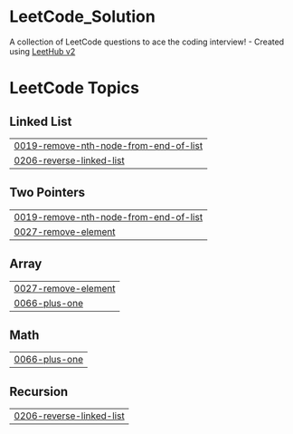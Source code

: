 # LeetCode_Solution
A collection of LeetCode questions to ace the coding interview! - Created using [LeetHub v2](https://github.com/arunbhardwaj/LeetHub-2.0)

<!---LeetCode Topics Start-->
# LeetCode Topics
## Linked List
|  |
| ------- |
| [0019-remove-nth-node-from-end-of-list](https://github.com/PrashantVS18/LeetCode_Solution/tree/master/0019-remove-nth-node-from-end-of-list) |
| [0206-reverse-linked-list](https://github.com/PrashantVS18/LeetCode_Solution/tree/master/0206-reverse-linked-list) |
## Two Pointers
|  |
| ------- |
| [0019-remove-nth-node-from-end-of-list](https://github.com/PrashantVS18/LeetCode_Solution/tree/master/0019-remove-nth-node-from-end-of-list) |
| [0027-remove-element](https://github.com/PrashantVS18/LeetCode_Solution/tree/master/0027-remove-element) |
## Array
|  |
| ------- |
| [0027-remove-element](https://github.com/PrashantVS18/LeetCode_Solution/tree/master/0027-remove-element) |
| [0066-plus-one](https://github.com/PrashantVS18/LeetCode_Solution/tree/master/0066-plus-one) |
## Math
|  |
| ------- |
| [0066-plus-one](https://github.com/PrashantVS18/LeetCode_Solution/tree/master/0066-plus-one) |
## Recursion
|  |
| ------- |
| [0206-reverse-linked-list](https://github.com/PrashantVS18/LeetCode_Solution/tree/master/0206-reverse-linked-list) |
<!---LeetCode Topics End-->